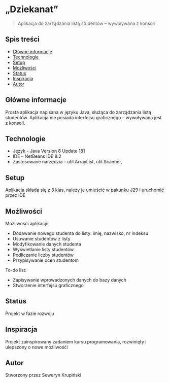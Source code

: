 # „Dziekanat”
> Aplikacja do zarządzania listą studentów – wywoływana z konsoli 

## Spis treści
* [Główne informacje](#glówne-informacje)
* [Technologie](#technologie)
* [Setup](#setup)
* [Możliwości](#możliwosci)
* [Status](#status)
* [Inspiracja](#inspiracja)
* [Autor](#autor)

## Główne informacje
Prosta aplikacja napisana w języku Java, służąca do zarządzania listą studentów. Aplikacja nie posiada interfejsu graficznego – wywoływana jest z konsoli.

## Technologie
* Język - Java Version 8 Update 181
* IDE – NetBeans IDE 8.2
* Zastosowane narzędzia – util.ArrayList, util.Scanner,

## Setup
Aplikacja składa się z 3 klas, należy je umieścić w pakunku J29 i uruchomić przez IDE

## Możliwości
Możliwości aplikacji:
* Dodawanie nowego studenta do listy: imię, nazwisko, nr indeksu
* Usuwanie studentów z listy
* Modyfikowanie danych studenta
* Wyświetlanie listy studentów
* Podliczanie liczby studentów
* Przypisywanie ocen studentom

To-do list:
* Zapisywanie wprowadzonych danych do bazy danych
* Stworzenie interfejsu graficznego

## Status
Projekt w fazie rozwoju

## Inspiracja
Projekt zainspirowany zadaniem kursu programowania, rozwinięty i ulepszony o nowe możliwośći

## Autor
Stworzony przez Seweryn Krupiński 

